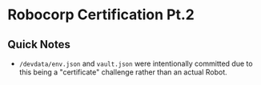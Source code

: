 # Robocorp Certification Pt.2

## Quick Notes
- `/devdata/env.json` and `vault.json` were intentionally committed due to this being a "certificate" challenge rather than an actual Robot.